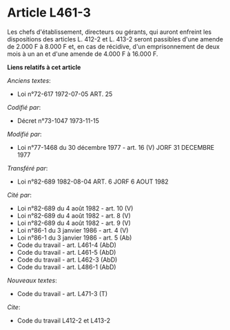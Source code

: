 # Article L461-3

Les chefs d'établissement, directeurs ou gérants, qui auront enfreint les dispositions des articles L. 412-2 et L. 413-2
seront passibles d'une amende de 2.000 F à 8.000 F et, en cas de récidive, d'un emprisonnement de deux mois à un an et d'une
amende de 4.000 F à 16.000 F.

**Liens relatifs à cet article**

_Anciens textes_:

  - Loi n°72-617 1972-07-05 ART. 25

_Codifié par_:

  - Décret n°73-1047 1973-11-15

_Modifié par_:

  - Loi n°77-1468 du 30 décembre 1977 - art. 16 (V) JORF 31 DECEMBRE 1977

_Transféré par_:

  - Loi n°82-689 1982-08-04 ART. 6 JORF 6 AOUT 1982

_Cité par_:

  - Loi n°82-689 du 4 août 1982 - art. 10 (V)
  - Loi n°82-689 du 4 août 1982 - art. 8 (V)
  - Loi n°82-689 du 4 août 1982 - art. 9 (V)
  - Loi n°86-1 du 3 janvier 1986 - art. 4 (V)
  - Loi n°86-1 du 3 janvier 1986 - art. 5 (Ab)
  - Code du travail - art. L461-4 (AbD)
  - Code du travail - art. L461-5 (AbD)
  - Code du travail - art. L462-3 (AbD)
  - Code du travail - art. L486-1 (AbD)

_Nouveaux textes_:

  - Code du travail - art. L471-3 (T)

_Cite_:

  - Code du travail L412-2 et L413-2
